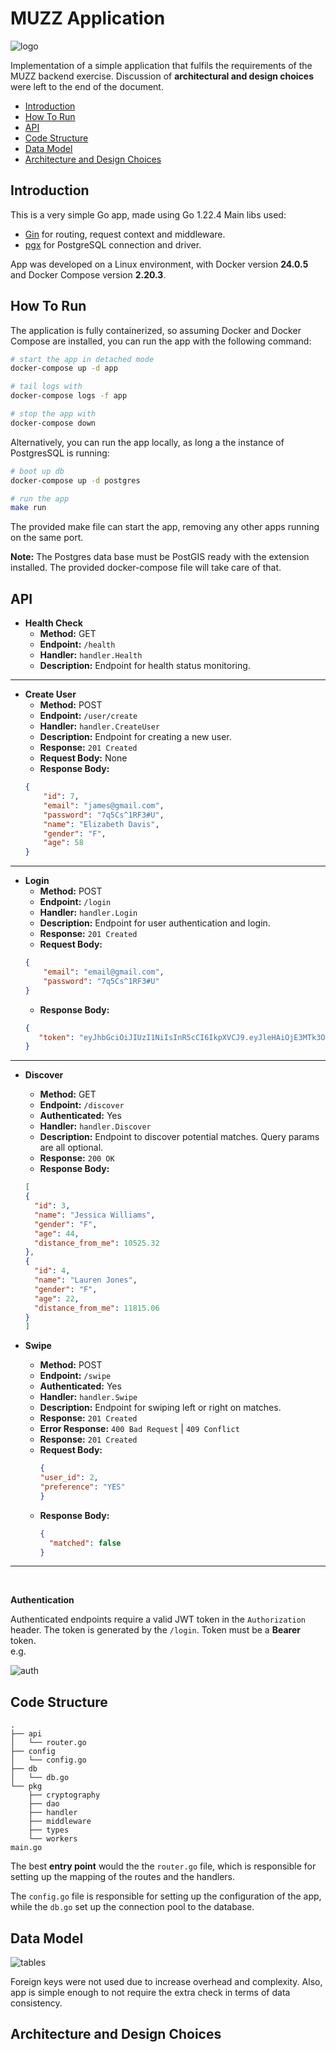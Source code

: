 # MUZZ Application

![logo](resources/muzz.png)

Implementation of a simple application that fulfils the requirements of the MUZZ backend exercise.
Discussion of **architectural and design choices** were left to the end of the document.

- [Introduction](#introduction)
- [How To Run](#how-to-run)
- [API](#api)
- [Code Structure](#code-structure)
- [Data Model](#data-model)
- [Architecture and Design Choices](#architecture-and-design-choices)

## Introduction

This is a very simple Go app, made using Go 1.22.4
Main libs used:

- [Gin](https://github.com/gin-gonic/gin) for routing, request context and middleware.
- [pgx](https://github.com/jackc/pgx) for PostgreSQL connection and driver.

App was developed on a Linux environment, with Docker version **24.0.5** and Docker Compose version **2.20.3**.

## How To Run

The application is fully containerized, so assuming Docker and Docker Compose are installed, you can run the app with
the following command:

```bash
# start the app in detached mode
docker-compose up -d app

# tail logs with
docker-compose logs -f app

# stop the app with
docker-compose down
```

Alternatively, you can run the app locally, as long a the instance of PostgresSQL is running:

```bash
# boot up db
docker-compose up -d postgres

# run the app
make run
```

The provided make file can start the app, removing any other apps running on the same port.

**Note:** The Postgres data base must be PostGIS ready with the extension installed. The provided docker-compose file
will take care of that.

## API

- **Health Check**
    - **Method:** GET
    - **Endpoint:** `/health`
    - **Handler:** `handler.Health`
    - **Description:** Endpoint for health status monitoring.

---

- **Create User**
    - **Method:** POST
    - **Endpoint:** `/user/create`
    - **Handler:** `handler.CreateUser`
    - **Description:** Endpoint for creating a new user.
    - **Response:** `201 Created`
    - **Request Body:** None
    - **Response Body:**
    ```json
    {
        "id": 7,
        "email": "james@gmail.com",
        "password": "7q5Cs^1RF3#U",
        "name": "Elizabeth Davis",
        "gender": "F",
        "age": 58
    }
    ```

---

- **Login**
    - **Method:** POST
    - **Endpoint:** `/login`
    - **Handler:** `handler.Login`
    - **Description:** Endpoint for user authentication and login.
    - **Response:** `201 Created`
    - **Request Body:** 
    ```json
    {
        "email": "email@gmail.com",
        "password": "7q5Cs^1RF3#U"
    }
    ```
    - **Response Body:**
    ```json
    {
       "token": "eyJhbGciOiJIUzI1NiIsInR5cCI6IkpXVCJ9.eyJleHAiOjE3MTk3ODM4MzgsImlhdCI6MTcxOTY5NzQzOCwic3ViIjoiMSJ9.5l9piRKs_brYRYgxbADRFu4HrZmUU0gP2_Y08vG67Sc"
    }
    ```

---

- **Discover**
    - **Method:** GET
    - **Endpoint:** `/discover`
    - **Authenticated:** Yes
    - **Handler:** `handler.Discover`
    - **Description:** Endpoint to discover potential matches. Query params are all optional.
    - **Response:** `200 OK`
    - **Response Body:**
    ```json
  [
    {
      "id": 3,
      "name": "Jessica Williams",
      "gender": "F",
      "age": 44,
      "distance_from_me": 10525.32
    },
    {
      "id": 4,
      "name": "Lauren Jones",
      "gender": "F",
      "age": 22,
      "distance_from_me": 11815.06
    }
  ]
    
    ```

- **Swipe**
    - **Method:** POST
    - **Endpoint:** `/swipe`
    - **Authenticated:** Yes
    - **Handler:** `handler.Swipe`
    - **Description:** Endpoint for swiping left or right on matches.
    - **Response:** `201 Created`
    - **Error Response:** `400 Bad Request` | `409 Conflict`
    - **Response:** `201 Created`
    - **Request Body:**
      ```json
      {
      "user_id": 2,
      "preference": "YES"
      }
      ```
    - **Response Body:**
      ```json
      {
        "matched": false
      }
      ```
---
<br/>

**Authentication**

Authenticated endpoints require a valid JWT token in the `Authorization` header. 
The token is generated by the `/login`.
Token must be a **Bearer** token.  
e.g.

![auth](resources/token.png)

## Code Structure

```plaintext
.
├── api
│   └── router.go
├── config
│   └── config.go
├── db
│   └── db.go
└── pkg
    ├── cryptography
    ├── dao
    ├── handler
    ├── middleware
    ├── types
    └── workers
main.go
```

The best **entry point** would the the `router.go` file, which is responsible for setting up the mapping
of the routes and the handlers.

The `config.go` file is responsible for setting up the configuration of the app, 
while the `db.go` set up the connection pool to the database.

## Data Model

![tables](resources/tables.png)

Foreign keys were not used due to increase overhead and complexity. Also, app is simple enough to not require the 
extra check in terms of data consistency.

## Architecture and Design Choices


